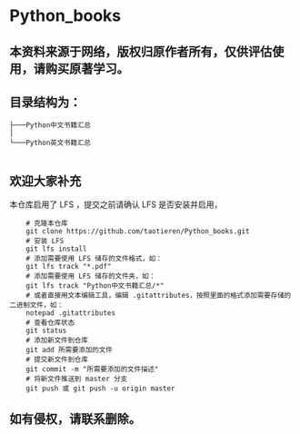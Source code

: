 # Python_books 

## 本资料来源于网络，版权归原作者所有，仅供评估使用，请购买原著学习。

## 目录结构为：

```
├───Python中文书籍汇总
│
└───Python英文书籍汇总
	
```

## 欢迎大家补充

本仓库启用了 LFS ，提交之前请确认 LFS 是否安装并启用，
```
	# 克隆本仓库
	git clone https://github.com/taotieren/Python_books.git
	# 安装 LFS
	git lfs install
	# 添加需要使用 LFS 储存的文件格式，如：
	git lfs track "*.pdf"
	# 添加需要使用 LFS 储存的文件夹，如：
	git lfs track "Python中文书籍汇总/*"
	# 或者直接用文本编辑工具，编辑 .gitattributes，按照里面的格式添加需要存储的二进制文件，如：
	notepad .gitattributes
	# 查看仓库状态
	git status
	# 添加新文件到仓库
	git add 所需要添加的文件
	# 提交新文件到仓库
	git commit -m "所需要添加的文件描述"
	# 将新文件推送到 master 分支
	git push 或 git push -u origin master
```

## 如有侵权，请联系删除。
